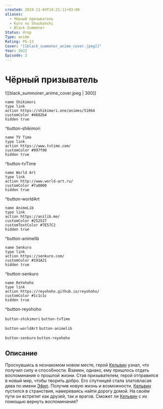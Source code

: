 ```yaml
---
created: 2024-11-04T14:21:11+03:00
aliases:
  - Чёрный призыватель
  - Kuro no Shoukanshi
  - Black Summoner
Status: drop
Type: anime
Rating: PG-13
Cover: "[[black_summoner_anime_cover.jpeg]]"
Year: 2022
Episode: 2
---
```


# Чёрный призыватель

![[black_summoner_anime_cover.jpeg | 300]]

```button
name Shikimori
type link
action https://shikimori.one/animes/51064
customColor #4682b4
hidden true
```
^button-shikimori

```button
name TV Time
type link
action https://www.tvtime.com/
customColor #997f00
hidden true
```
^button-tvTime

```button
name World Art
type link
action http://www.world-art.ru/
customColor #7a0000
hidden true
```
^button-worldArt

```button
name AnimeLib
type link
action https://anilib.me/
customColor #252527
customTextColor #7E57C2
hidden true
```
^button-animelib

```button
name Senkuro
type link
action https://senkuro.com/
customColor #191A21
hidden true
```
^button-senkuro

```button
name ReYohoho
type link
action https://reyohoho.github.io/reyohoho/
customColor #1c1c1c
hidden true
```
^button-reyohoho

`button-shikimori` `button-tvTime`

`button-worldArt` `button-animelib`

`button-senkuro` `button-reyohoho`

## Описание

Проснувшись в незнакомом новом месте, герой [Кельвин](https://shikimori.one/characters/169696-kelvin) узнал, что получил силу и способности. Взамен, однако, ему пришлось отдать воспоминания о прошлой жизни. Став призывателем, герой отправился в новый мир, чтобы творить добро. Его спутницей стала златовласая дева по имени [Эфил](https://shikimori.one/characters/206238-efil). Получив новую жизнь и возможности, [Кельвин](https://shikimori.one/characters/169696-kelvin) пустился в странствия, намереваясь найти дорогу домой. На своём пути он встретит как друзей, так и врагов. Сможет ли [Кельвин](https://shikimori.one/characters/169696-kelvin) с их помощью вернуть воспоминания?
